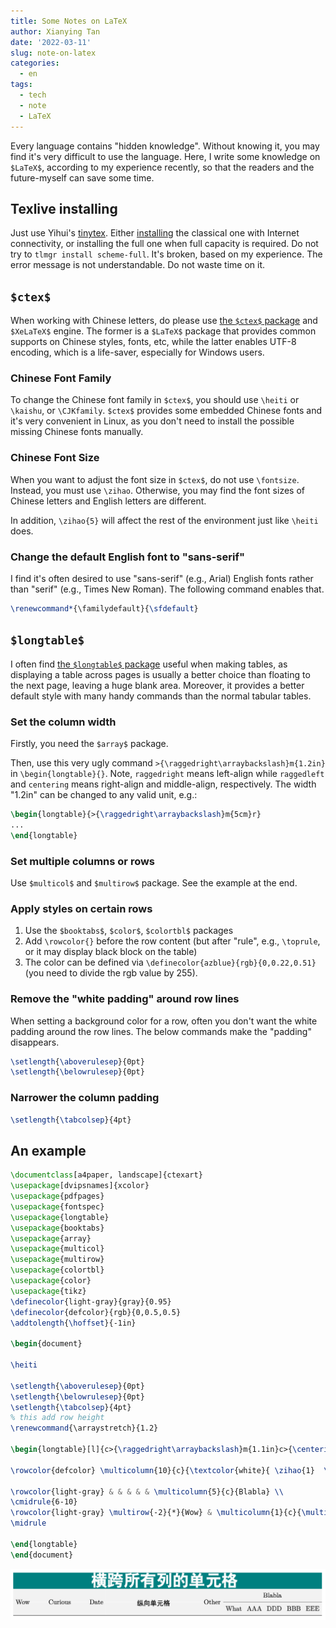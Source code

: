 ```yaml
---
title: Some Notes on LaTeX
author: Xianying Tan
date: '2022-03-11'
slug: note-on-latex
categories:
  - en
tags:
  - tech
  - note
  - LaTeX
---
```


Every language contains "hidden knowledge". Without knowing it, you may find it's very difficult to use the language. Here, I write some knowledge on `$LaTeX$`, according to my experience recently, so that the readers and the future-myself can save some time.

## Texlive installing

Just use Yihui's [tinytex](https://github.com/rstudio/tinytex). Either [installing](https://github.com/rstudio/tinytex-releases) the classical one with Internet connectivity, or installing the full one when full capacity is required. Do not try to `tlmgr install scheme-full`. It's broken, based on my experience. The error message is not understandable. Do not waste time on it.

## `$ctex$`

When working with Chinese letters, do please use [the `$ctex$` package](https://mirror.mwt.me/ctan/language/chinese/ctex/ctex.pdf) and `$XeLaTeX$` engine. The former is a `$LaTeX$` package that provides common supports on Chinese styles, fonts, etc, while the latter enables UTF-8 encoding, which is a life-saver, especially for Windows users.

### Chinese Font Family

To change the Chinese font family in `$ctex$`, you should use `\heiti` or `\kaishu`, or `\CJKfamily`. `$ctex$` provides some embedded Chinese fonts and it's very convenient in Linux, as you don't need to install the possible missing Chinese fonts manually.

### Chinese Font Size

When you want to adjust the font size in `$ctex$`, do not use `\fontsize`. Instead, you must use `\zihao`. Otherwise, you may find the font sizes of Chinese letters and English letters are different.

In addition, `\zihao{5}` will affect the rest of the environment just like `\heiti` does.

### Change the default English font to "sans-serif"

I find it's often desired to use "sans-serif" (e.g., Arial) English fonts rather than "serif" (e.g., Times New Roman). The following command enables that.

``` latex
\renewcommand*{\familydefault}{\sfdefault}
```

## `$longtable$`

I often find [the `$longtable$` package](https://mirrors.concertpass.com/tex-archive/macros/latex/required/tools/longtable.pdf) useful when making tables, as displaying a table across pages is usually a better choice than floating to the next page, leaving a huge blank area. Moreover, it provides a better default style with many handy commands than the normal tabular tables.

### Set the column width

Firstly, you need the `$array$` package.

Then, use this very ugly command `>{\raggedright\arraybackslash}m{1.2in}` in `\begin{longtable}{}`. Note, `raggedright` means left-align while `raggedleft` and `centering` means right-align and middle-align, respectively. The width "1.2in" can be changed to any valid unit, e.g.:

``` latex
\begin{longtable}{>{\raggedright\arraybackslash}m{5cm}r}
...
\end{longtable}
```

### Set multiple columns or rows

Use `$multicol$` and `$multirow$` package. See the example at the end.

### Apply styles on certain rows

1.  Use the `$booktabs$`, `$color$`, `$colortbl$` packages
2.  Add `\rowcolor{}` before the row content (but after "rule", e.g., `\toprule`, or it may display black block on the table)
3.  The color can be defined via `\definecolor{azblue}{rgb}{0,0.22,0.51}` (you need to divide the rgb value by 255).

### Remove the "white padding" around row lines

When setting a background color for a row, often you don't want the white padding around the row lines. The below commands make the "padding" disappears.

``` latex
\setlength{\aboverulesep}{0pt}
\setlength{\belowrulesep}{0pt}
```

### Narrower the column padding

``` latex
\setlength{\tabcolsep}{4pt}
```

## An example

``` latex
\documentclass[a4paper, landscape]{ctexart}
\usepackage[dvipsnames]{xcolor}
\usepackage{pdfpages}
\usepackage{fontspec} 
\usepackage{longtable} 
\usepackage{booktabs} 
\usepackage{array}
\usepackage{multicol}
\usepackage{multirow}
\usepackage{colortbl}
\usepackage{color}
\usepackage{tikz}
\definecolor{light-gray}{gray}{0.95}
\definecolor{defcolor}{rgb}{0,0.5,0.5}
\addtolength{\hoffset}{-1in}

\begin{document}

\heiti

\setlength{\aboverulesep}{0pt}
\setlength{\belowrulesep}{0pt}
\setlength{\tabcolsep}{4pt}
% this add row height
\renewcommand{\arraystretch}{1.2}

\begin{longtable}[l]{c>{\raggedright\arraybackslash}m{1.1in}c>{\centering\arraybackslash}m{2in}cccccc}

\rowcolor{defcolor} \multicolumn{10}{c}{\textcolor{white}{ \zihao{1}  \bfseries{横跨所有列的单元格} }} \\

\rowcolor{light-gray} & & & & & \multicolumn{5}{c}{Blabla} \\
\cmidrule{6-10}
\rowcolor{light-gray} \multirow{-2}{*}{Wow} & \multicolumn{1}{c}{\multirow{-2}{*}{Curious}} & \multirow{-2}{*}{Date} & \multirow{-2}{*}{纵向单元格} & \multirow{-2}{*}{Other} & \multicolumn{1}{c}{What} & \multicolumn{1}{c}{AAA} & \multicolumn{1}{c}{DDD} & \multicolumn{1}{c}{BBB} & \multicolumn{1}{c}{EEE} \\
\midrule

\end{longtable}
\end{document}
```

![](images/paste-6243D2C2.png)
